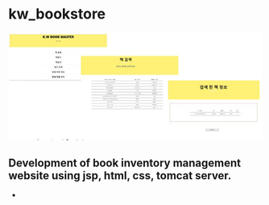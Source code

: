 # kw_bookstore
![bookstore_img.JPG](./img/bookstore_img.JPG)
## Development of book inventory management website using jsp, html, css, tomcat server. 

- 
